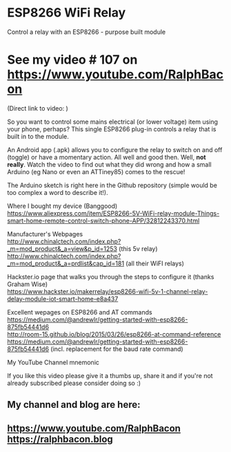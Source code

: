 # ESP8266 WiFi Relay
Control a relay with an ESP8266 - purpose built module

# See my video # 107 on https://www.youtube.com/RalphBacon
(Direct link to video:  )

So you want to control some mains electrical (or lower voltage) item using your phone, perhaps? This single ESP8266 plug-in controls a relay that is built in to the module.

An Android app (.apk) allows you to configure the relay to switch on and off (toggle) or have a momentary action. All well and good then. Well, **not really**. Watch the video to find out what they did wrong and how a small Arduino (eg Nano or even an ATTiney85) comes to the rescue!

The Arduino sketch is right here in the Github repository (simple would be too complex a word to describe it!).

Where I bought my device (Banggood)  
https://www.aliexpress.com/item/ESP8266-5V-WiFi-relay-module-Things-smart-home-remote-control-switch-phone-APP/32812243370.html

Manufacturer's Webpages  
http://www.chinalctech.com/index.php?_m=mod_product&_a=view&p_id=1253 (this 5v relay)  
http://www.chinalctech.com/index.php?_m=mod_product&_a=prdlist&cap_id=181 (all their WiFI relays)

Hackster.io page that walks you through the steps to configure it (thanks Graham Wise)  
https://www.hackster.io/makerrelay/esp8266-wifi-5v-1-channel-relay-delay-module-iot-smart-home-e8a437

Excellent wepages on ESP8266 and AT commands  
https://medium.com/@andrewlr/getting-started-with-esp8266-875fb54441d6  
http://room-15.github.io/blog/2015/03/26/esp8266-at-command-reference  
https://medium.com/@andrewlr/getting-started-with-esp8266-875fb54441d6 (incl. replacement for the baud rate command)  

My YouTube Channel mnemonic

If you like this video please give it a thumbs up, share it and if you're not already subscribed please consider doing so :)

My channel and blog are here:  
------------------------------------------------------------------  
https://www.youtube.com/RalphBacon  
https://ralphbacon.blog  
------------------------------------------------------------------  
